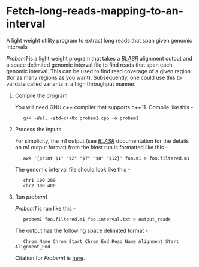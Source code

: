 # Fetch-long-reads-mapping-to-an-interval
A light weight utility program to extract long reads that span given genomic intervals

<i>Probem1</i> is a light weight program that takes a <i><a href="https://github.com/PacificBiosciences/blasr">BLASR</a></i> alignment output and a space delimited genomic interval file to find reads that span each genomic interval. This can be used to find read coverage of a given region (for as many regions as you want). Subsequently, one could use this to validate called variants in a high throughput manner.

1. Compile the program

   You will need GNU c++ compiler that supports c++11. Compile like this -
   ```
      g++ -Wall -std=c++0x probem1.cpp -o probem1
   ```
 2. Process the inputs
 
    For simplicity, the m1 output (see <i><a href="https://github.com/PacificBiosciences/blasr">BLASR</a></i> documentation for the details on m1 output format) from the <i>blasr</i> run is formatted like this -
    ```
       awk '{print $1" "$2" "$7" "$8" "$12}' foo.m1 > foo.filtered.m1
    ```
    The genomic interval file should look like this -
    ```
       chr1 100 200
       chr2 300 400
    ```
  3. Run <i>probem1</i>
  
     <i> Probem1 </i>is run like this -
     ```
        probem1 foo.filtered.m1 foo.interval.txt > output_reads
     ```
     
     The output has the following space delimited format -
     ```
        Chrom_Name Chrom_Start Chrom_End Read_Name Alignment_Start Alignment_End
     ```
     
     Citation for <i>Probem1</i> is <a href="http://biorxiv.org/content/early/2017/03/08/114967">here</a>.
